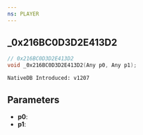 ```yaml
---
ns: PLAYER
---
```

## _0x216BC0D3D2E413D2

```c
// 0x216BC0D3D2E413D2
void _0x216BC0D3D2E413D2(Any p0, Any p1);
```

```
NativeDB Introduced: v1207
```

## Parameters
* **p0**:
* **p1**:
